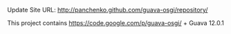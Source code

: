 Update Site URL: http://panchenko.github.com/guava-osgi/repository/

This project contains https://code.google.com/p/guava-osgi/ + Guava 12.0.1
